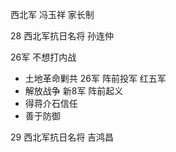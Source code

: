西北军 冯玉祥 家长制

28 西北军抗日名将 孙连仲

26军 不想打内战
* 土地革命剿共 26军 阵前投军 红五军
* 解放战争    新8军 阵前起义
* 得蒋介石信任
* 善于防御



29 西北军抗日名将 吉鸿昌

